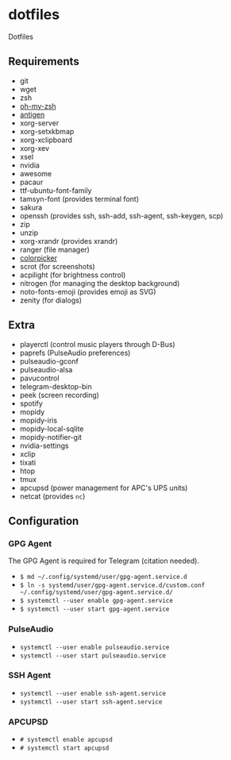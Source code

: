 # dotfiles
Dotfiles

## Requirements
* git
* wget
* zsh
* [oh-my-zsh](https://github.com/robbyrussell/oh-my-zsh)
* [antigen](https://github.com/zsh-users/antigen)
* xorg-server
* xorg-setxkbmap
* xorg-xclipboard
* xorg-xev
* xsel
* nvidia
* awesome
* pacaur
* ttf-ubuntu-font-family
* tamsyn-font (provides terminal font)
* sakura
* openssh (provides ssh, ssh-add, ssh-agent, ssh-keygen, scp)
* zip
* unzip
* xorg-xrandr (provides xrandr)
* ranger (file manager)
* [colorpicker](https://github.com/Jack12816/colorpicker)
* scrot (for screenshots)
* acpilight (for brightness control)
* nitrogen (for managing the desktop background)
* noto-fonts-emoji (provides emoji as SVG)
* zenity (for dialogs)

## Extra
* playerctl (control music players through D-Bus)
* paprefs (PulseAudio preferences)
* pulseaudio-gconf
* pulseaudio-alsa
* pavucontrol
* telegram-desktop-bin
* peek (screen recording)
* spotify
* mopidy
* mopidy-iris
* mopidy-local-sqlite
* mopidy-notifier-git
* nvidia-settings
* xclip
* tixati
* htop
* tmux
* apcupsd (power management for APC's UPS units)
* netcat (provides `nc`)

## Configuration
### GPG Agent
The GPG Agent is required for Telegram (citation needed).
* `$ md ~/.config/systemd/user/gpg-agent.service.d`
* `$ ln -s systemd/user/gpg-agent.service.d/custom.conf ~/.config/systemd/user/gpg-agent.service.d/`
* `$ systemctl --user enable gpg-agent.service`
* `$ systemctl --user start gpg-agent.service`

### PulseAudio
* `systemctl --user enable pulseaudio.service`
* `systemctl --user start pulseaudio.service`

### SSH Agent
* `systemctl --user enable ssh-agent.service`
* `systemctl --user start ssh-agent.service`

### APCUPSD
* `# systemctl enable apcupsd`
* `# systemctl start apcupsd`